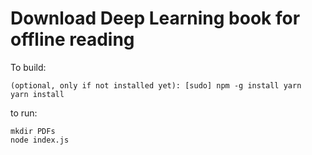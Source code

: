# Download Deep Learning book for offline reading

To build:

```
(optional, only if not installed yet): [sudo] npm -g install yarn
yarn install
```

to run:

```
mkdir PDFs
node index.js
```